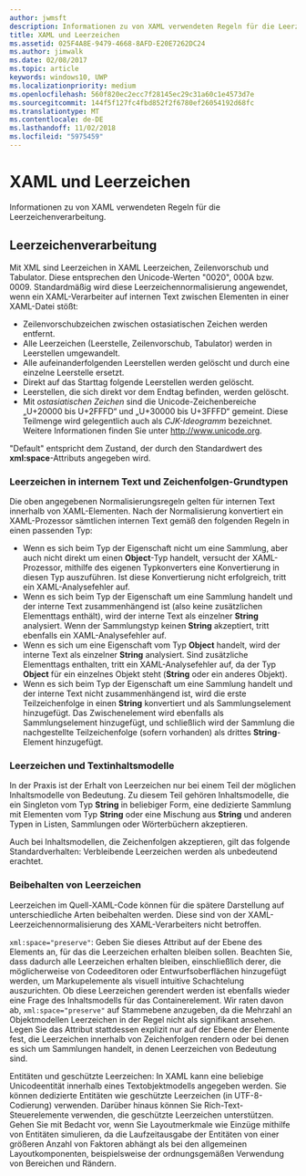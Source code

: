 ```yaml
---
author: jwmsft
description: Informationen zu von XAML verwendeten Regeln für die Leerzeichenverarbeitung.
title: XAML und Leerzeichen
ms.assetid: 025F4A8E-9479-4668-8AFD-E20E7262DC24
ms.author: jimwalk
ms.date: 02/08/2017
ms.topic: article
keywords: windows10, UWP
ms.localizationpriority: medium
ms.openlocfilehash: 560f820ec2ecc7f28145ec29c31a60c1e4573d7e
ms.sourcegitcommit: 144f5f127fc4fbd852f2f6780ef26054192d68fc
ms.translationtype: MT
ms.contentlocale: de-DE
ms.lasthandoff: 11/02/2018
ms.locfileid: "5975459"
---
```

# <a name="xaml-and-whitespace"></a>XAML und Leerzeichen


Informationen zu von XAML verwendeten Regeln für die Leerzeichenverarbeitung.

## <a name="whitespace-processing"></a>Leerzeichenverarbeitung

Mit XML sind Leerzeichen in XAML Leerzeichen, Zeilenvorschub und Tabulator. Diese entsprechen den Unicode-Werten "0020", 000A bzw. 0009. Standardmäßig wird diese Leerzeichennormalisierung angewendet, wenn ein XAML-Verarbeiter auf internen Text zwischen Elementen in einer XAML-Datei stößt:

-   Zeilenvorschubzeichen zwischen ostasiatischen Zeichen werden entfernt.
-   Alle Leerzeichen (Leerstelle, Zeilenvorschub, Tabulator) werden in Leerstellen umgewandelt.
-   Alle aufeinanderfolgenden Leerstellen werden gelöscht und durch eine einzelne Leerstelle ersetzt.
-   Direkt auf das Starttag folgende Leerstellen werden gelöscht.
-   Leerstellen, die sich direkt vor dem Endtag befinden, werden gelöscht.
-   Mit *ostasiatischen Zeichen* sind die Unicode-Zeichenbereiche „U+20000 bis U+2FFFD“ und „U+30000 bis U+3FFFD“ gemeint. Diese Teilmenge wird gelegentlich auch als *CJK-Ideogramm* bezeichnet. Weitere Informationen finden Sie unter http://www.unicode.org.

"Default" entspricht dem Zustand, der durch den Standardwert des **xml:space**-Attributs angegeben wird.

### <a name="whitespace-in-inner-text-and-string-primitives"></a>Leerzeichen in internem Text und Zeichenfolgen-Grundtypen

Die oben angegebenen Normalisierungsregeln gelten für internen Text innerhalb von XAML-Elementen. Nach der Normalisierung konvertiert ein XAML-Prozessor sämtlichen internen Text gemäß den folgenden Regeln in einen passenden Typ:

-   Wenn es sich beim Typ der Eigenschaft nicht um eine Sammlung, aber auch nicht direkt um einen **Object**-Typ handelt, versucht der XAML-Prozessor, mithilfe des eigenen Typkonverters eine Konvertierung in diesen Typ auszuführen. Ist diese Konvertierung nicht erfolgreich, tritt ein XAML-Analysefehler auf.
-   Wenn es sich beim Typ der Eigenschaft um eine Sammlung handelt und der interne Text zusammenhängend ist (also keine zusätzlichen Elementtags enthält), wird der interne Text als einzelner **String** analysiert. Wenn der Sammlungstyp keinen **String** akzeptiert, tritt ebenfalls ein XAML-Analysefehler auf.
-   Wenn es sich um eine Eigenschaft vom Typ **Object** handelt, wird der interne Text als einzelner **String** analysiert. Sind zusätzliche Elementtags enthalten, tritt ein XAML-Analysefehler auf, da der Typ **Object** für ein einzelnes Objekt steht (**String** oder ein anderes Objekt).
-   Wenn es sich beim Typ der Eigenschaft um eine Sammlung handelt und der interne Text nicht zusammenhängend ist, wird die erste Teilzeichenfolge in einen **String** konvertiert und als Sammlungselement hinzugefügt. Das Zwischenelement wird ebenfalls als Sammlungselement hinzugefügt, und schließlich wird der Sammlung die nachgestellte Teilzeichenfolge (sofern vorhanden) als drittes **String**-Element hinzugefügt.

### <a name="whitespace-and-text-content-models"></a>Leerzeichen und Textinhaltsmodelle

In der Praxis ist der Erhalt von Leerzeichen nur bei einem Teil der möglichen Inhaltsmodelle von Bedeutung. Zu diesem Teil gehören Inhaltsmodelle, die ein Singleton vom Typ **String** in beliebiger Form, eine dedizierte Sammlung mit Elementen vom Typ **String** oder eine Mischung aus **String** und anderen Typen in Listen, Sammlungen oder Wörterbüchern akzeptieren.

Auch bei Inhaltsmodellen, die Zeichenfolgen akzeptieren, gilt das folgende Standardverhalten: Verbleibende Leerzeichen werden als unbedeutend erachtet.

### <a name="preserving-whitespace"></a>Beibehalten von Leerzeichen

Leerzeichen im Quell-XAML-Code können für die spätere Darstellung auf unterschiedliche Arten beibehalten werden. Diese sind von der XAML-Leerzeichennormalisierung des XAML-Verarbeiters nicht betroffen.

`xml:space="preserve"`: Geben Sie dieses Attribut auf der Ebene des Elements an, für das die Leerzeichen erhalten bleiben sollen. Beachten Sie, dass dadurch alle Leerzeichen erhalten bleiben, einschließlich derer, die möglicherweise von Codeeditoren oder Entwurfsoberflächen hinzugefügt werden, um Markupelemente als visuell intuitive Schachtelung auszurichten. Ob diese Leerzeichen gerendert werden ist ebenfalls wieder eine Frage des Inhaltsmodells für das Containerelement. Wir raten davon ab, `xml:space="preserve"` auf Stammebene anzugeben, da die Mehrzahl an Objektmodellen Leerzeichen in der Regel nicht als signifikant ansehen. Legen Sie das Attribut stattdessen explizit nur auf der Ebene der Elemente fest, die Leerzeichen innerhalb von Zeichenfolgen rendern oder bei denen es sich um Sammlungen handelt, in denen Leerzeichen von Bedeutung sind.

Entitäten und geschützte Leerzeichen: In XAML kann eine beliebige Unicodeentität innerhalb eines Textobjektmodells angegeben werden. Sie können dedizierte Entitäten wie geschützte Leerzeichen (in UTF-8-Codierung) verwenden. Darüber hinaus können Sie Rich-Text-Steuerelemente verwenden, die geschützte Leerzeichen unterstützen. Gehen Sie mit Bedacht vor, wenn Sie Layoutmerkmale wie Einzüge mithilfe von Entitäten simulieren, da die Laufzeitausgabe der Entitäten von einer größeren Anzahl von Faktoren abhängt als bei den allgemeinen Layoutkomponenten, beispielsweise der ordnungsgemäßen Verwendung von Bereichen und Rändern.

